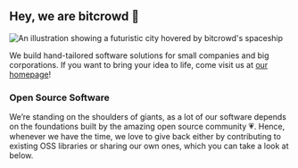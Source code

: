 ## Hey, we are bitcrowd 👋

![An illustration showing a futuristic city hovered by bitcrowd's spaceship](https://bitcrowd.net/assets/header-landscape_1500w-992799f5719297b7904493dc38f57dc640be0fbd1ad8f231ec7c7a53303cf777.jpg)

We build hand-tailored software solutions for small companies and big corporations. If you want to bring your idea to life, come visit us at [our homepage](https://bitcrowd.net)!

### Open Source Software

We’re standing on the shoulders of giants, as a lot of our software depends on the foundations built by the amazing open source community 💗. Hence, whenever we have the time, we love to give back either by contributing to existing OSS libraries or sharing our own ones, which you can take a look at below.
